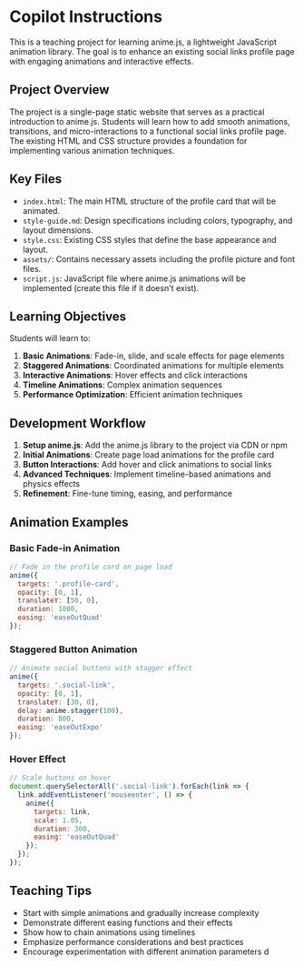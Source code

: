 # Copilot Instructions

This is a teaching project for learning anime.js, a lightweight JavaScript animation library. The goal is to enhance an existing social links profile page with engaging animations and interactive effects.

## Project Overview

The project is a single-page static website that serves as a practical introduction to anime.js. Students will learn how to add smooth animations, transitions, and micro-interactions to a functional social links profile page. The existing HTML and CSS structure provides a foundation for implementing various animation techniques.

## Key Files

- `index.html`: The main HTML structure of the profile card that will be animated.
- `style-guide.md`: Design specifications including colors, typography, and layout dimensions.
- `style.css`: Existing CSS styles that define the base appearance and layout.
- `assets/`: Contains necessary assets including the profile picture and font files.
- `script.js`: JavaScript file where anime.js animations will be implemented (create this file if it doesn't exist).

## Learning Objectives

Students will learn to:
1. **Basic Animations**: Fade-in, slide, and scale effects for page elements
2. **Staggered Animations**: Coordinated animations for multiple elements
3. **Interactive Animations**: Hover effects and click interactions
4. **Timeline Animations**: Complex animation sequences
5. **Performance Optimization**: Efficient animation techniques

## Development Workflow

1. **Setup anime.js**: Add the anime.js library to the project via CDN or npm
2. **Initial Animations**: Create page load animations for the profile card
3. **Button Interactions**: Add hover and click animations to social links
4. **Advanced Techniques**: Implement timeline-based animations and physics effects
5. **Refinement**: Fine-tune timing, easing, and performance

## Animation Examples

### Basic Fade-in Animation
```javascript
// Fade in the profile card on page load
anime({
  targets: '.profile-card',
  opacity: [0, 1],
  translateY: [50, 0],
  duration: 1000,
  easing: 'easeOutQuad'
});
```

### Staggered Button Animation
```javascript
// Animate social buttons with stagger effect
anime({
  targets: '.social-link',
  opacity: [0, 1],
  translateY: [30, 0],
  delay: anime.stagger(100),
  duration: 800,
  easing: 'easeOutExpo'
});
```

### Hover Effect
```javascript
// Scale buttons on hover
document.querySelectorAll('.social-link').forEach(link => {
  link.addEventListener('mouseenter', () => {
    anime({
      targets: link,
      scale: 1.05,
      duration: 300,
      easing: 'easeOutQuad'
    });
  });
});
```

## Teaching Tips

- Start with simple animations and gradually increase complexity
- Demonstrate different easing functions and their effects
- Show how to chain animations using timelines
- Emphasize performance considerations and best practices
- Encourage experimentation with different animation parameters
d